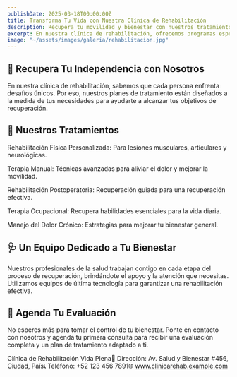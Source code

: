 ```yaml
---
publishDate: 2025-03-18T00:00:00Z
title: Transforma Tu Vida con Nuestra Clínica de Rehabilitación
description: Recupera tu movilidad y bienestar con nuestros tratamientos personalizados de rehabilitación.
excerpt: En nuestra clínica de rehabilitación, ofrecemos programas especializados para ayudarte a recuperar tu independencia y mejorar tu calidad de vida.
image: "~/assets/images/galeria/rehabilitacion.jpg"
---
```





## 💪 Recupera Tu Independencia con Nosotros

En nuestra clínica de rehabilitación, sabemos que cada persona enfrenta desafíos únicos. Por eso, nuestros planes de tratamiento están diseñados a la medida de tus necesidades para ayudarte a alcanzar tus objetivos de recuperación.

## 🌿 Nuestros Tratamientos

Rehabilitación Física Personalizada: Para lesiones musculares, articulares y neurológicas.

Terapia Manual: Técnicas avanzadas para aliviar el dolor y mejorar la movilidad.

Rehabilitación Postoperatoria: Recuperación guiada para una recuperación efectiva.

Terapia Ocupacional: Recupera habilidades esenciales para la vida diaria.

Manejo del Dolor Crónico: Estrategias para mejorar tu bienestar general.

## 🩺 Un Equipo Dedicado a Tu Bienestar

Nuestros profesionales de la salud trabajan contigo en cada etapa del proceso de recuperación, brindándote el apoyo y la atención que necesitas. Utilizamos equipos de última tecnología para garantizar una rehabilitación efectiva.

##  📆 Agenda Tu Evaluación

No esperes más para tomar el control de tu bienestar. Ponte en contacto con nosotros y agenda tu primera consulta para recibir una evaluación completa y un plan de tratamiento adaptado a ti.

Clínica de Rehabilitación Vida Plena📍 Dirección: Av. Salud y Bienestar #456, Ciudad, País📞 Teléfono: +52 123 456 7891🌐 www.clinicarehab.example.com

